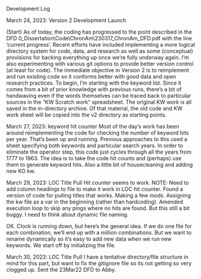 Development Log

March 24, 2023: Version 2 Development Launch	

(Start) As of today, the coding has progressed to the point described in the DFD 0_Dissertation\Code\ChronAm\230317_ChronAm_DFD.pdf with the line ‘current progress’.
Recent efforts have included implementing a more logical directory system for code, data, and research as well as some (conceptual) provisions for backing everything up once we’re fully underway again. I’m also experimenting with various git options to provide better version control (at least for code).
The immediate objective in Version 2 is to reimplement and run existing code so it conforms better with good data and open research practices. To begin, I’m starting with the keyword list. Since it comes from a bit of prior knowledge with previous runs, there’s a bit of handwaving even if the words themselves can be traced back to particular sources in the “KW Scratch work” spreadsheet.
The original KW work is all saved in the in-directory archive. Of that material, the old code and KW work sheet will be copied into the v2 directory as starting points.

March 27, 2023: keyword hit counter	
Most of the day’s work has been around reimplementing the code for checking the number of keyword hits per year. That’s been up and running. Previous approaches to this used a sheet specifying both keywords and particular search years. In order to eliminate the operator step, this code just cycles through all the years from 1777 to 1963. The idea is to take the code hit counts and (perhaps) use them to generate keyword hits. 
Also a little bit of housecleaning and adding new KO kw.

March 29, 2023: LOC Title Pull
Hit counter seems to work. NOTE: Need to add column headings to file to make it work in LOC hit counter.  Found a version of code for pulling titles that works. Making a few mods. Assigning the kw file as a var in the beginning (rather than hardcoding). Amended execution loop to skip any pings where no hits are found. But this still a bit buggy. I need to think about dynamic file naming.

OK. Clock is running down, but here’s the general idea. If we do one file for each combination, we’ll end up with a million combinations. But we want to rename dynamically so it’s easy to add new data when we run new keywords. We start off by initializing the file. 

March 30, 2023: LOC Title Pull
I have a tentative directory/file structure in mind for this part, but want to fix the gitignore file so its not getting so very clogged up. Sent the 23Mar22 DFD to Abby. 


